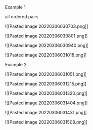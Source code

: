Example 1

all ordered pairs

![[Pasted image 20220306030703.png]]

![[Pasted image 20220306030801.png]]

![[Pasted image 20220306030940.png]]

![[Pasted image 20220306031018.png]]

Example 2

![[Pasted image 20220306031051.png]]

![[Pasted image 20220306031215.png]]



![[Pasted image 20220306031320.png]]

![[Pasted image 20220306031404.png]]

![[Pasted image 20220306031431.png]]

![[Pasted image 20220306031508.png]]

